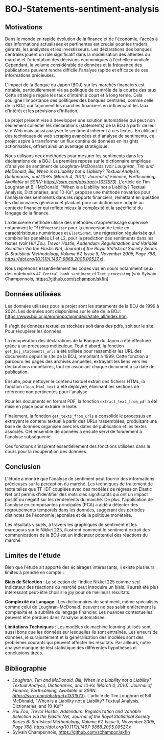 # BOJ-Statements-sentiment-analysis

## Motivations
Dans le monde en rapide évolution de la finance et de l'économie, l'accès à des informations actualisées et pertinentes est crucial pour les traders, gérants, les analystes et les investisseurs. Les déclarations des banques centrales jouent un rôle significatif dans la modélisation des attentes du marché et l'orientation des décisions économiques à l'échelle mondiale. Cependant, le volume considérable de données et la fréquence des publications peuvent rendre difficile l'analyse rapide et efficace de ces informations précieuses.

L'impact de la Banque du Japon (BOJ) sur les marchés financiers est notable, particulièrement via sa politique de contrôle de la courbe des taux. Cette stratégie régule les taux d'intérêt à court et à long terme. Cela souligne l'importance des politiques des banques centrales, comme celle de la BOJ, qui façonnent les marchés financiers en influençant les taux d'intérêt et les prévisions d'inflation.


Le projet présent vise à développer une solution automatisée qui peut non seulement collecter les déclarations (statements) de la BOJ à partir de leur site Web mais aussi analyser le sentiment inhérent à ces textes. En utilisant des techniques de web scraping avancées et d'analyse de sentiments, ce projet aspire à transformer un flux continu de données en insights actionnables, offrant ainsi un avantage stratégique.

Nous utilisons deux méthodes pour mesurer les sentiments dans les déclarations de la BOJ. La première repose sur le dictionnaire empirique d'analyse de sentiment de Loughran-McDonalds (voir *Loughran, Tim and McDonald, Bill, When is a Liability not a Liability? Textual Analysis, Dictionaries, and 10-Ks (March 4, 2010). Journal of Finance, Forthcoming, Available at SSRN: https://ssrn.com/abstract=1331573*). L'article de Tim Loughran et Bill McDonald, "When is a Liability not a Liability? Textual Analysis, Dictionaries, and 10-Ks", propose une méthode novatrice pour l'analyse des sentiments dans les rapports financiers, remettant en question les dictionnaires généraux et plaidant pour un dictionnaire adapté au contexte financier qui reflète mieux la complexité et la spécificité du langage de la finance.

 La deuxième méthode utilise des méthodes d'apprentissage supervisé notamment le `TfidfVectorizer` pour la conversion de texte en caractéristiques numériques et `ElasticNet`, une régression régularisée qui combine les pénalités L1 et L2, pour la prédiction des sentiments dans les textes (voir *Hui Zou, Trevor Hastie, Addendum: Regularization and Variable Selection Via the Elastic Net, Journal of the Royal Statistical Society Series B: Statistical Methodology, Volume 67, Issue 5, November 2005, Page 768, https://doi.org/10.1111/j.1467-9868.2005.00527.x*).

Nous reprenons essentiellement les codes vus en cours notamment ceux des notebooks `47_Central_bank_sentiment` et `Text_processing` (voir Sylvain Champonnois, https://github.com/schampon/skfin).

## Données utilisées

Les données utilisées pour le projet sont les statements de la BOJ de 1999 à 2024. Les données sont disponibles sur le site de la BOJ: https://www.boj.or.jp/en/mopo/mpmdeci/state_all/index.htm.

Il s'agit de données textuelles stockées soit dans des pdfs, soit sur le site. Pour récupérer les données.

La récupération des déclarations de la Banque du Japon a été effectuée grâce à un processus méticuleux. Tout d'abord, la fonction `get_boj_statements_urls` a été utilisée pour rassembler les URL des documents depuis le site de la BOJ, remontant à 1999. Cette fonction a parcouru les pages des archives annuelles, extrayant les liens vers les déclarations monétaires, tout en associant chaque document à sa date de publication.

Ensuite, pour nettoyer le contenu textuel extrait des fichiers HTML, la fonction `clean_html_text` a été déployée, éliminant les sections de référence non pertinentes pour l'analyse.

Pour les documents en format PDF, la fonction `extract_text_from_pdf` a été mise en place pour extraire le texte.

Finalement, la fonction `get_texts_from_urls` a consolidé le processus en extrayant le contenu textuel à partir des URLs rassemblées, produisant une base de données organisée avec les dates de publication et les textes associés. Cet ensemble de données a ensuite servi de fondement à l'analyse subséquente.

Ces fonctions s'inspirent essentiellement des fonctions utilisées dans le cours pour la récupération des données.

##  Conclusion

L'étude a montré que l'analyse de sentiment peut fournir des informations précieuses sur la perception du marché. Les techniques de traitement de texte telles que TF-IDF couplées avec des modèles de régression Elastic Net ont permis d'identifier des mots clés significatifs qui ont un impact positif ou négatif sur les rendements du marché. De plus, l'application de l'analyse en composantes principales (PCA) a aidé à détecter des regroupements temporels dans les données, suggérant des périodes distinctes de l'économie japonaise et de la politique monétaire.

Les résultats visuels, à travers les graphiques de sentiment et les marqueurs sur le Nikkei 225, illustrent comment le sentiment extrait des communications de la BOJ est un indicateur potentiel des réactions du marché.

## Limites de l'étude
Bien que l'étude ait apporté des éclairages intéressants, il existe plusieurs limites à prendre en compte :

 **Biais de Sélection** : La sélection de l'indice Nikkei 225 comme seul indicateur des réactions du marché peut introduire un biais. Il aurait été plus intéressant peut-être choisir le jpy pour de meilleurs résultats.

**Complexité du Langage** : Les dictionnaires de sentiment, même spécialisés comme celui de Loughran-McDonald, peuvent ne pas saisir entièrement la complexité et la subtilité du langage financier. Les nuances contextuelles peuvent être perdues dans l'analyse automatisée.


**Limitations Techniques** : Les modèles de machine learning utilisés sont aussi bons que les données sur lesquelles ils sont entraînés. Les erreurs de données, le surajustement et la généralisation des modèles sont des problèmes courants qui peuvent affecter les résultats. Par ailleurs, notre analyse manque de test statistique des différentes hypothèses et conclusions tirées.

## Bibliographie

- *Loughran, Tim and McDonald, Bill, When is a Liability not a Liability? Textual Analysis, Dictionaries, and 10-Ks (March 4, 2010). Journal of Finance, Forthcoming, Available at SSRN: https://ssrn.com/abstract=1331573*). L'article de Tim Loughran et Bill McDonald, "When is a Liability not a Liability? Textual Analysis, Dictionaries, and 10-Ks"*
- *Hui Zou, Trevor Hastie, Addendum: Regularization and Variable Selection Via the Elastic Net, Journal of the Royal Statistical Society Series B: Statistical Methodology, Volume 67, Issue 5, November 2005, Page 768, https://doi.org/10.1111/j.1467-9868.2005.00527.x*
- Sylvain Champonnois, https://github.com/schampon/skfin
